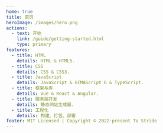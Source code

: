 ```yaml
---
home: true
title: 首页
heroImage: /images/hero.png
actions:
  - text: 开始
    link: /guide/getting-started.html
    type: primary
features:
  - title: HTML
    details: HTML & HTML5.
  - title: CSS
    details: CSS & CSS3.
  - title: JavaScript
    details: JavaScript & ECMAScript 6 & TypeScript.
  - title: 框架与库
    details: Vue & React & Angular.
  - title: 服务端开发
    details: 静态网站生成器.
  - title: 工程化
    details: 构建、打包、部署
footer: MIT Licensed | Copyright © 2022-present To Stride
---
```

